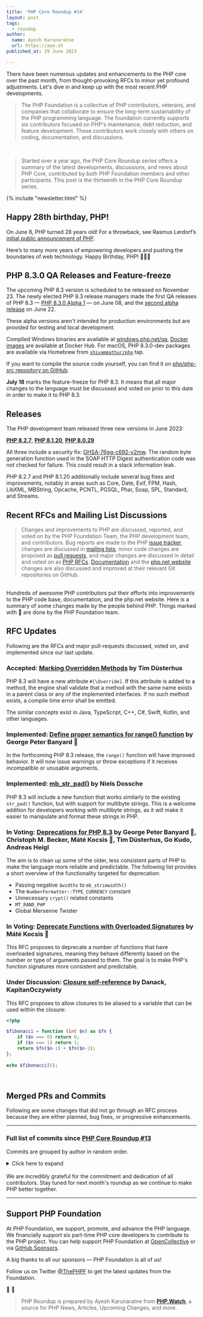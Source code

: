 ```yaml
---
title: 'PHP Core Roundup #14'
layout: post
tags:
  - roundup
author:
  name: Ayesh Karunaratne
  url: https://aye.sh
published_at: 29 June 2023

---
```


There have been numerous updates and enhancements to the PHP core over the past month, from thought-provoking RFCs to minor yet profound adjustments. Let's dive in and keep up with the most recent PHP developments.

> The PHP Foundation is a collective of PHP contributors, veterans, and companies that collaborate to ensure the long-term sustainability of the PHP programming language. The foundation currently supports six contributors focused on PHP's maintenance, debt reduction, and feature development. These contributors work closely with others on coding, documentation, and discussions.

<br>

> Started over a year ago, the PHP Core Roundup series offers a summary of the latest developments, discussions, and news about PHP Core, contributed by both PHP Foundation members and other participants. This post is the thirteenth in the PHP Core Roundup series.

{% include "newsletter.html" %}

## Happy 28th birthday, PHP!

On June 8, PHP turned 28 years old! For a throwback, see Rasmus Lerdorf’s [initial public announcement of PHP](https://groups.google.com/g/comp.infosystems.www.authoring.cgi/c/PyJ25gZ6z7A/m/M9FkTUVDfcwJ).

Here’s to many more years of empowering developers and pushing the boundaries of web technology. Happy Birthday, PHP! 🎉🥳🎂

## PHP 8.3.0 QA Releases and Feature-freeze

The upcoming PHP 8.3 version is scheduled to be released on November 23. The newly elected PHP 8.3 release managers made the first QA releases of PHP 8.3 — [PHP&nbsp;8.3.0&nbsp;Alpha&nbsp;1](https://www.php.net/archive/2023.php#2023-06-08-3) — on June 08, and the [second alpha release](https://www.php.net/archive/2023.php#2023-06-22-1) on June 22.

These alpha versions aren't intended for production environments but are provided for testing and local development.

Compiled Windows binaries are available at [windows.php.net/qa](https://windows.php.net/qa/), [Docker images](https://hub.docker.com/_/php/tags?page=1&name=8.3.0) are available at Docker Hub. For macOS, PHP 8.3.0-dev packages are available via Homebrew from [`shivammathur/php`](https://github.com/shivammathur/homebrew-php) tap. 

If you want to compile the source code yourself, you can find it on [php/php-src repository on GitHub](https://github.com/php/php-src). 

**July 18** marks the feature-freeze for PHP 8.3. It means that all major changes to the language must be discussed and voted on prior to this date in order to make it to PHP 8.3.

## Releases

The PHP development team released three new versions in June 2023:

**[PHP 8.2.7](https://www.php.net/archive/2023.php#2023-06-08-2)**, **[PHP 8.1.20](https://www.php.net/archive/2023.php#2023-06-08-4)**, **[PHP 8.0.29](https://www.php.net/archive/2023.php#2023-06-08-1)**

All three include a security fix: [GHSA-76gg-c692-v2mw](https://github.com/php/php-src/security/advisories/GHSA-76gg-c692-v2mw). The random byte generation function used in the SOAP HTTP Digest authentication code was not checked for failure. This could result in a stack information leak.

PHP 8.2.7 and PHP 8.1.20 additionally include several bug fixes and improvements, notably in areas such as Core, Date, Exif, FPM, Hash, LibXML, MBString, Opcache, PCNTL, PGSQL, Phar, Soap, SPL, Standard, and Streams.


## Recent RFCs and Mailing List Discussions

> Changes and improvements to PHP are discussed, reported, and voted on by the PHP Foundation Team, the PHP development team, and contributors. Bug reports are made to the PHP [issue tracker](https://github.com/php/php-src/issues), changes are discussed in [mailing lists](https://www.php.net/mailing-lists.php), minor code changes are proposed as [pull requests](https://github.com/php/php-src/issues), and major changes are discussed in detail and voted on as [PHP RFCs](https://wiki.php.net/rfc). [Documentation](https://github.com/php/doc-en/) and the [php.net website](https://github.com/php/web-php) changes are also discussed and improved at their relevant Git repositories on GitHub.

<br>
Hundreds of awesome PHP contributors put their efforts into improvements to the PHP code base, documentation, and the php.net website. Here is a summary of some changes made by the people behind PHP. Things marked with 💜 are done by the PHP Foundation team.

## RFC Updates

Following are the RFCs and major pull-requests discussed, voted on, and implemented since our last update.

### Accepted: [Marking Overridden Methods](https://wiki.php.net/rfc/marking_overriden_methods) by Tim Düsterhus

PHP 8.3 will have a new attribute `#[\Override]`. If this attribute is added to a method, the engine shall validate that a method with the same name exists in a parent class or any of the implemented interfaces. If no such method exists, a compile time error shall be emitted.

The similar concepts exist in Java, TypeScript, C++, C#, Swift, Kotlin, and other languages.

### Implemented: [Define proper semantics for range() function](https://wiki.php.net/rfc/proper-range-semantics) by George Peter Banyard 💜

In the forthcoming PHP 8.3 release, the `range()` function will have improved behavior. It will now issue warnings or throw exceptions if it receives incompatible or unusable arguments.

### Implemented: [mb_str_pad()](https://wiki.php.net/rfc/mb_str_pad) by Niels Dossche

PHP 8.3 will include a new function that works similarly to the existing `str_pad()` function, but with support for multibyte strings. This is a welcome addition for developers working with multibyte strings, as it will make it easier to manipulate and format these strings in PHP.

### In Voting: [Deprecations for PHP 8.3](https://wiki.php.net/rfc/deprecations_php_8_3) by George Peter Banyard 💜, Christoph M. Becker, Máté Kocsis 💜, Tim Düsterhus, Go Kudo, Andreas Heigl

The aim is to clean up some of the older, less consistent parts of PHP to make the language more reliable and predictable. The following list provides a short overview of the functionality targeted for deprecation:

- Passing negative `$widths` to `mb_strimwidth()`
- The `NumberFormatter::TYPE_CURRENCY` constant
- Unnecessary `crypt()` related constants
- `MT_RAND_PHP`
- Global Mersenne Twister

### In Voting: [Deprecate Functions with Overloaded Signatures](https://wiki.php.net/rfc/deprecate_functions_with_overloaded_signatures) by Máté Kocsis 💜

This RFC proposes to deprecate a number of functions that have overloaded signatures, meaning they behave differently based on the number or type of arguments passed to them. The goal is to make PHP's function signatures more consistent and predictable.

### Under Discussion: [Closure self-reference](https://wiki.php.net/rfc/closure_self_reference) by Danack, KapitanOczywisty

This RFC proposes to allow closures to be aliased to a variable that can be used within the closure:

```php
<?php

$fibonacci = function (int $n) as $fn {
    if ($n === 0) return 0;
    if ($n === 1) return 1;
    return $fn($n-1) + $fn($n-2);
};
 
echo $fibonacci(5);
```
<br>

## Merged PRs and Commits

Following are some changes that did not go through an RFC process because they are either planned, bug fixes, or progressive enhancements.
 
---

### Full list of commits  since [PHP Core Roundup #13](/blog/2023/06/06/php-core-roundup-13/)

Commits are grouped by author in random order.

<details markdown="1">
  <summary>Click here to expand</summary>

### James Lucas
- Fix [GH-11246](https://github.com/php/php-src/issues/11246) cli/get_set_process_title in [GH-11247](https://github.com/php/php-src/pull/11247)
- Fix bug [GH-9356](https://github.com/php/php-src/issues/9356): Incomplete SAN validation of IPv6 address in [GH-11145](https://github.com/php/php-src/pull/11145)

### George Peter Banyard 💜
- Fix [`-Wenum-int-mismatch`] compiler warnings in [GH-11352](https://github.com/php/php-src/pull/11352)
- `ext/standard/array.c`: Optimize min/max functions for int/float in [GH-11194](https://github.com/php/php-src/pull/11194)
- `http_fopen_wrapper`: fix [`-Wanalyzer-deref-before-check`] in [810507ab1b](https://github.com/php/php-src/commit/810507ab1b)
- memory stream: fix [`-Wanalyzer-deref-before-check`] in [13ad8ef40b](https://github.com/php/php-src/commit/13ad8ef40b)
- Fix file descriptor check in [c5d7264149](https://github.com/php/php-src/commit/c5d7264149)
- Assert `zend_constant` exist in [ce724d186d](https://github.com/php/php-src/commit/ce724d186d)
- Use known `zend_string` pointer to check for equality instead of C strings in [GH-11370](https://github.com/php/php-src/pull/11370)
- Use common function for `TypeError` on illegal offset access in [GH-10544](https://github.com/php/php-src/pull/10544)
- Use more appropriate types for `php_array_walk()` function in [a02f7f24c6](https://github.com/php/php-src/commit/a02f7f24c6)
- More usage of known `zend_str` instead of C string in [GH-11381](https://github.com/php/php-src/pull/11381)
- `ext/imap`: Refactor + Update to modern property write API in [GH-11415](https://github.com/php/php-src/pull/11415)
- Remove `php_imap_list_add_object()` function in [ext/imap](https://github.com/php/php-src/commit/5d0304876f)
- Use propery API instead of `php_imap_hash_add_object()` in [ext/imap](https://github.com/php/php-src/commit/9798dc20e2)
- Cleanup custom implementation of `rfc822_write_address()` in [ext/imap](https://github.com/php/php-src/commit/0b99bc21e5)
- Do not condition on number of arguments but on pointer being set or not in [ext/imap](https://github.com/php/php-src/commit/b1dd9b8a39)
- Add const qualifier for `header_injection()` in [ext/imap](https://github.com/php/php-src/commit/b1f24e3bea)
- Refactor `imap_fetch_overview()` in [ext/imap](https://github.com/php/php-src/commit/d714ae8964)
- Narrow return type to `true` in [ext/imap](https://github.com/php/php-src/commit/cc9ab53308)
- Refactor common conditional property assignment in [ext/imap](https://github.com/php/php-src/commit/6c25257db0)
- Move range() tests to a dedicated folder in [PHP Source](https://github.com/php/php-src/commit/53829b7daf)
- Add number or str ZPP macros in [PHP Source](https://github.com/php/php-src/commit/80e90ad7ba)
- Expose `zendi_try_get_long()` function via a public API in [Zend](https://github.com/php/php-src/pull/10175)
- Define proper semantics for `range()` function in [RFC](https://github.com/php/php-src/pull/10826)

### Niels Dossche
- Fix [GH-11347](https://github.com/php/php-src/issues/11347): Memory leak when calling a static method inside an xpath query in [GH-11350](https://github.com/php/php-src/pull/11350)
- Use `zval_ptr_dtor_nogc()` for callable in `ext/xslt` in [GH-11356](https://github.com/php/php-src/pull/11356)
- Implement iteration cache, item cache and length cache for node list iteration in [GH-11330](https://github.com/php/php-src/pull/11330)
- Struct-pack `spl_dllist_object` in [5fae4b5031](https://github.com/php/php-src/commit/5fae4b5031)
- Remove dead code from `sxe_get_element_by_name()` in [c6bffff96b](https://github.com/php/php-src/commit/c6bffff96b)
- Remove double class entry variable in [795127942b](https://github.com/php/php-src/commit/795127942b)
- Use `xmlStrEqual()` instead of `!xmlStrCmp()` in [47c277bde5](https://github.com/php/php-src/commit/47c277bde5)
- No need for the double name pointer in [ed097e30f0](https://github.com/php/php-src/commit/ed097e30f0)
- Switch `DOMNodeList::item()` and `DOMNamedNodeMap::item()` to fast ZPP in [GH-11361](https://github.com/php/php-src/pull/11361)
- Fix bug [#67440](https://bugs.php.net/bug.php?id=67440): append_node of a `DOMDocumentFragment` does not reconcile namespaces in [GH-11362](https://github.com/php/php-src/pull/11362)
- Fix bug [#81642](https://bugs.php.net/bug.php?id=81642): `DOMChildNode::replaceWith()` bug when replacing a node with itself in [GH-11363](https://github.com/php/php-src/pull/11363)
- Fix bug [#77686](https://bugs.php.net/bug.php?id=77686): Removed elements are still returned by `getElementById` in [GH-11369](https://github.com/php/php-src/pull/11369)
- Use `uint32_t` for the number of nodes in [GH-11371](https://github.com/php/php-src/pull/11371)
- Let closure created from magic method accept named parameters in [GH-11364](https://github.com/php/php-src/pull/11364)
- Disable old `libxml2` hack if the version does not suffer from the bug in [GH-11379](https://github.com/php/php-src/pull/11379)
- Fix missing randomness check and insufficient random bytes for SOAP HTTP Digest in [ac4254ad76](https://github.com/php/php-src/commit/ac4254ad76)
- Fix test failure for `init_fcall_003.phpt` without opcache in [GH-11378](https://github.com/php/php-src/pull/11378)
- Remove redundant assignment on nodep->ns in [6e04050474](https://github.com/php/php-src/commit/6e04050474)
- Fix [#79700](https://bugs.php.net/bug.php?id=79700): Bad performance with namespaced nodes due to wrong libxml assumption in [GH-11376](https://github.com/php/php-src/pull/11376)
- Fix [#70359](https://bugs.php.net/bug.php?id=70359) and [#78577](https://bugs.php.net/bug.php?id=78577): segfaults with DOMNameSpaceNode in [GH-11402](https://github.com/php/php-src/pull/11402)
- Allow final modifier when using a method from a trait in [GH-11394](https://github.com/php/php-src/pull/11394)
- Get rid of return value for `php_libxml_unregister_node()` in [GH-11398](https://github.com/php/php-src/pull/11398)
- Implement [GH-8641](https://github.com/php/php-src/issues/8641): STREAM_NOTIFY_COMPLETED over HTTP never emitted in [GH-10505](https://github.com/php/php-src/pull/10505)
- Fix lifetime issue with getAttributeNodeNS() in [GH-11422](https://github.com/php/php-src/pull/11422)
- Fix "invalid state error" with cloned namespace declarations in [GH-11429](https://github.com/php/php-src/pull/11429)
- Fix [GH-11406](https://github.com/php/php-src/issues/11406): segfault with unpacking and magic method closure in [GH-11417](https://github.com/php/php-src/pull/11417)
- Fix [GH-11433](https://github.com/php/php-src/issues/11433): Unable to set CURLOPT_ACCEPT_ENCODING to NULL in [GH-11446](https://github.com/php/php-src/pull/11446)
- Fix bug [#55294](https://bugs.php.net/bug.php?id=55294) and [#47530](https://bugs.php.net/bug.php?id=47530) and [#47847](https://bugs.php.net/bug.php?id=47847): namespace reconciliation issues in [GH-11454](https://github.com/php/php-src/pull/11454)
- Fix [GH-11451](https://github.com/php/php-src/issues/11451): Invalid associative array containing duplicate keys in [GH-11453](https://github.com/php/php-src/pull/11453)
- Fix [GH-11404](https://github.com/php/php-src/issues/11404): `DOMDocument::savexml` and friends ommit `xmlns=""` declaration for null namespace, creating incorrect xml representation of the DOM in [GH-11428](https://github.com/php/php-src/pull/11428)
- [RFC] Implement `mb_str_pad()` in [GH-11284](https://github.com/php/php-src/pull/11284)
- Fix [GH-11507](https://github.com/php/php-src/issues/11507): String concatenation performance regression in 8.3 in [GH-11508](https://github.com/php/php-src/pull/11508)
- Fix interrupted CLI output causing the process to exit in [GH-11510](https://github.com/php/php-src/pull/11510)
- Fix [GH-11514](https://github.com/php/php-src/issues/11514): PHP 8.3 build fails with `--enable-mbstring` enabled in [GH-11516](https://github.com/php/php-src/pull/11516)
- Fix [GH-11498](https://github.com/php/php-src/issues/11498): SIGCHLD is not always returned from `proc_open` in [GH-11509](https://github.com/php/php-src/pull/11509)
- Fix [GH-11529](https://github.com/php/php-src/issues/11529): Crash after dealing with an Apache request in [GH-11530](https://github.com/php/php-src/pull/11530)
- Add missing cache invalidation in `dom_child_replace_with()` in [PHP Source](https://github.com/php/php-src/commit/8904ac7fef)
- Fix [#80332](https://bugs.php.net/bug.php?id=80332): Completely broken array access functionality with DOMNamedNodeMap in [PHP Source](https://github.com/php/php-src/pull/11468)
- Fix [GH-11455](https://github.com/php/php-src/issues/11455): Segmentation fault with custom object date properties in [PHP Source](https://github.com/php/php-src/pull/11473)
- Revert changes to `DOMAttr::$value` and `DOMAttr::$nodeValue` expansion in [PHP Source](https://github.com/php/php-src/pull/11469)
- Fix [GH-11408](https://github.com/php/php-src/issues/11408): Unable to build PHP 8.3.0 alpha 1 / fileinfo extension in [GH-11505](https://github.com/php/php-src/pull/11505)
- Add missing `WUNTRACED` in [GH-11526](https://github.com/php/php-src/pull/11526)
- Fix [GH-11500](https://github.com/php/php-src/issues/11500): Namespace reuse in createElementNS() generates wrong output in [GH-11528](https://github.com/php/php-src/pull/11528)

### David CARLIER
- `ext/pgsql`: `php_pgsql_convert` converts `E_NOTICE` to `TypeError`/`ValueError` exceptions in [16a63d7b07](https://github.com/php/php-src/commit/16a63d7b07)
- `ext/pgsql`: adding pg_set_error_context_visibility in [dd8514a0bd](https://github.com/php/php-src/commit/dd8514a0bd)
- `ext/pdo_pgsql`: connection status update to distinguish from truly bad quality connections in [ec3daea1d6](https://github.com/php/php-src/commit/ec3daea1d6)
- Fix PGtrace invalid free issue in [`ext/pgsql`](https://github.com/php/php-src/commit/f194cdf852)
- `imagerotate` removes `ignore_transparent` argument in [`ext/gd`](https://github.com/php/php-src/commit/b0d8c10fd9)

### Tim Starling
- Set `DOMAttr::$value` without expanding entities in [50fdad8325](https://github.com/php/php-src/commit/50fdad8325)
- Factor out `dom_remove_all_children()` in [74910b1403](https://github.com/php/php-src/commit/74910b1403)
- Don't add 1 when calling `xmlNodeSetContent()` in [ee68c22128](https://github.com/php/php-src/commit/ee68c22128)
- Also avoid entity expansion in `DOMAttr::$nodeValue` in [076ddf2b05](https://github.com/php/php-src/commit/076ddf2b05)
- Changelog notes for `DOMAttr` value and nodeValue properties in [0cc028c374](https://github.com/php/php-src/commit/0cc028c374)
- Improve test `DOMAttr_entity_expansion.phpt` in [ab77485890](https://github.com/php/php-src/commit/ab77485890)
- When running FPM tests, pass `-n` option to `php-fpm` in [GH-11373](https://github.com/php/php-src/pull/11373)

## Dmitry Stogov
- Fixed deoptimization info for interrupt handler in [8f06febedf](https://github.com/php/php-src/commit/8f06febedf)
- Keep consistent `EG(current_execute_data)` after return from generator in [GH-11380](https://github.com/php/php-src/pull/11380)
- Fixed incorrect VM stack overflow checks elimination in [1a96d64828](https://github.com/php/php-src/commit/1a96d64828)

## Jakub Zelenka 💜
- Update NEWS for PHP 8.3.0alpha1 in [5b430a25fa](https://github.com/php/php-src/commit/5b430a25fa)
- Fix CS and checking for IPv6 SAN verify in [3fc013b2e2](https://github.com/php/php-src/commit/3fc013b2e2)
- Fix [GH-10406](https://github.com/php/php-src/issues/10406): fgets on a redis socket connection fails on PHP 8.3 in [GH-11421](https://github.com/php/php-src/pull/11421)
- FPM: Add "pcntl" when running another test depending on pcntl in [9b18466396](https://github.com/php/php-src/commit/9b18466396)

## Remi Collet
- Fix [GH-11382](https://github.com/php/php-src/issues/11382) add missing hash header for bin2hex in [0572448263](https://github.com/php/php-src/commit/0572448263)
- Ensure `session.sid_length` have proper value for test in [0561783903](https://github.com/php/php-src/commit/0561783903)
- Check `PQsetErrorContextVisibility` availability `(libpq >= 9.6)` in [21aaf3321f](https://github.com/php/php-src/commit/21aaf3321f)
- adapt test expectation with libzip 1.10 in [b972af9589](https://github.com/php/php-src/commit/b972af9589)
- zip extension version 1.22.0 for libzip 1.10.0 in [b5638a1202](https://github.com/php/php-src/commit/b5638a1202)
- NEWS and UPGRADING for zip 1.22.0 in [ddb6cadb4c](https://github.com/php/php-src/commit/ddb6cadb4c)

### Pierrick Charron
- Update NEWS in [b720ab99f8](https://github.com/php/php-src/commit/b720ab99f8)

### Ben Ramsey
- Add example commit message to release process doc in [938ebb3b61](https://github.com/php/php-src/commit/938ebb3b61)
- Add PHP 8.3 to release process doc; remove 7.4 in [ca1905116b](https://github.com/php/php-src/commit/ca1905116b)

### Florian Engelhardt
- Fix initial array size in `gc_status()` in [GH-11393](https://github.com/php/php-src/pull/11393)

### Mikhail Galanin
- Suppress warning when the test run under non-root in [GH-11400](https://github.com/php/php-src/pull/11400)
- sapi/fpm: add "pcntl" when running test depending pcntl_sigprocmask() in [7ade242e28](https://github.com/php/php-src/commit/7ade242e28)

### Bob Weinand
- Fix add/remove observer API with multiple observers installed in [709540ccdc](https://github.com/php/php-src/commit/709540ccdc)

### Peter Chun-Sheng, Li
- Fix cross-compilation check in phar generation for FreeBSD in [GH-11441](https://github.com/php/php-src/pull/11441)

### Máté Kocsis 💜
- Add test for [GH-11423](https://github.com/php/php-src/issues/11423) in [96ea06a1d9](https://github.com/php/php-src/commit/96ea06a1d9)
- Upgrade to PHP-Parser 5.0 in [6dd62fb3d6](https://github.com/php/php-src/commit/6dd62fb3d6)

### Ilija Tovilo 💜
- Forward shutdown exceptions to user error handlers in [GH-110905](https://github.com/php/php-src/pull/110905)
- `mbstring count_demerits` in reverse order in [GH-11493](https://github.com/php/php-src/pull/11493)
- Fix assertion violation for invalid class const objects in const expressions in [GH-11458](https://github.com/php/php-src/pull/11458)
- Fix arm build in [GH-11501](https://github.com/php/php-src/pull/11501)
- Remove session ID set through `REQUEST_URI` in [f160eff441](https://github.com/php/php-src/commit/f160eff441)
- Revert "Mangle PCRE regex cache key with JIT option" in [4d91665f78](https://github.com/php/php-src/commit/4d91665f78)

### divinity76
- Implement `SKIP_(SLOW|ONLINE)_TESTS` in [GH-11479](https://github.com/php/php-src/pull/11479)
- Support running testsuite with negative niceness in [GH-11481](https://github.com/php/php-src/pull/11481)

### Alex Dowad
- Fix [GH-11476](https://github.com/php/php-src/issues/11476): crash with count_demerits negative-size-param in [443927e3e8](https://github.com/php/php-src/commit/443927e3e8)

### Eric Mann
- Update NEWS for PHP 8.3.0alpha2 in [d9e2da342a](https://github.com/php/php-src/commit/d9e2da342a)

### Michael Voříšek
- Mangle PCRE regex cache key with JIT option in [GH-11396](https://github.com/php/php-src/pull/11396)

### eater
- Add build scripts to "Category: Build System" label in [GH-11474](https://github.com/php/php-src/pull/11474)

### Patrick Allaert
- Fixes "GC_BENCH" is not defined in extensions including `zend_gc.h` in [973e9b2eec](https://github.com/php/php-src/commit/973e9b2eec)

### Derick Rethans 💜
- Fixed [GH-11368](https://github.com/php/php-src/issues/11368): Date modify returns invalid datetime in [0747616f84](https://github.com/php/php-src/commit/0747616f84)

### Vinicius Dias
- Fix [GH-11492](https://github.com/php/php-src/issues/11492): Make test failure: `ext/pdo_sqlite/tests/bug_42589.phpt` in [GH-11494](https://github.com/php/php-src/pull/11494)

### hanshenrik
- fix `file()` flags error-check in [GH-11483](https://github.com/php/php-src/pull/11483)


</details>
<br>
We are incredibly grateful for the commitment and dedication of all contributors. Stay tuned for next month's roundup as we continue to make PHP better together.

<br>

---

## Support PHP Foundation

At PHP Foundation, we support, promote, and advance the PHP language. We financially support six part-time PHP core developers to contribute to the PHP project. You can help support PHP Foundation at [OpenCollective](https://opencollective.com/phpfoundation) or via [GitHub Sponsors](https://github.com/sponsors/ThePHPF).

A big thanks to all our sponsors — PHP Foundation is all of us!

Follow us on Twitter [@ThePHPF](https://twitter.com/thephpf) to get the latest updates from the Foundation.

💜️ 🐘

> PHP Roundup is prepared by Ayesh Karunaratne from **[PHP.Watch](https://php.watch)**, a source for PHP News, Articles, Upcoming Changes, and more. 

